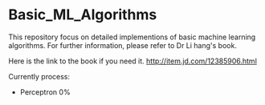 # Basic_ML_Algorithms

This repository focus on detailed implementions of basic machine learning algorithms. For further information, please
refer to Dr Li hang's book.

Here is the link to the book if you need it.
<http://item.jd.com/12385906.html>

Currently process:
- Perceptron        0%
